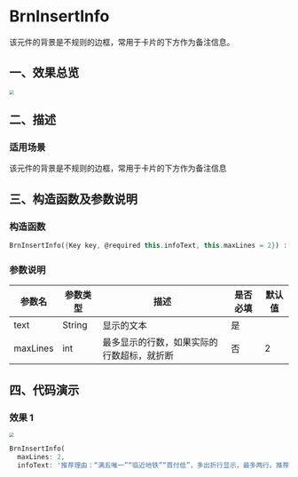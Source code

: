 # BrnInsertInfo

该元件的背景是不规则的边框，常用于卡片的下方作为备注信息。

## 一、效果总览

<img src="./img/insert_info.png" style="zoom:50%;" />

## 二、描述

### 适用场景

该元件的背景是不规则的边框，常用于卡片的下方作为备注信息

## 三、构造函数及参数说明

### 构造函数

```dart
BrnInsertInfo({Key key, @required this.infoText, this.maxLines = 2}) : super(key: key);
```

### 参数说明

| **参数名** | **参数类型** | **描述**                                   | **是否必填** | **默认值** |
| ---------- | ------------ | ------------------------------------------ | ------------ | ---------- |
| text       | String       | 显示的文本                                 | 是           |            |
| maxLines   | int          | 最多显示的行数，如果实际的行数超标，就折断 | 否           | 2          |

## 四、代码演示

### 效果 1

<img src="./img/insert_info.png" style="zoom:50%;" />

```dart
BrnInsertInfo(
  maxLines: 2,
  infoText: '推荐理由：“满五唯一”“临近地铁”“首付低”，多出折行显示，最多两行。推荐理由：“满五唯一”“临近地铁”“首付低”，多出折行显示，最多两行。')
```
